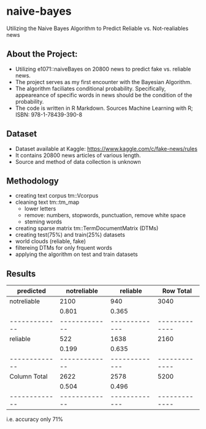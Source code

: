 # naive-bayes
Utilizing the Naive Bayes Algorithm to Predict Reliable vs. Not-realiables news


## About the Project:
* Utilizing e1071::naiveBayes on 20800 news to predict fake vs. reliable news.
* The project serves as my first encounter with the Bayesian Algorithm.
* The algorithm faciliates conditional probability. Specifically, appeareance of specific words in news should be the condition of the probability.
* The code is written in R Markdown. Sources Machine Learning with R; ISBN: 978-1-78439-390-8

## Dataset
* Dataset available at Kaggle: https://www.kaggle.com/c/fake-news/rules
* It contains 20800 news articles of various length.
* Source and method of data collection is unknown

## Methodology
* creating text corpus tm::Vcorpus
* cleaning text tm::tm_map
  * lower letters
  * remove: numbers, stopwords, punctuation, remove white space
  * steming words
* creating sparse matrix tm::TermDocumentMatrix (DTMs)
* creating test(75%) and train(25%) datasets
* world clouds (reliable, fake)
* filtereing DTMs for only frquent words
* applying the algorithm on test and train datasets

## Results
   predicted | notreliable |    reliable |   Row Total | 
-------------|-------------|-------------|-------------|
 notreliable |        2100 |         940 |        3040 | 
             |       0.801 |       0.365 |             | 
-------------|-------------|-------------|-------------|
    reliable |         522 |        1638 |        2160 | 
             |       0.199 |       0.635 |             | 
-------------|-------------|-------------|-------------|
Column Total |        2622 |        2578 |        5200 | 
             |       0.504 |       0.496 |             | 
-------------|-------------|-------------|-------------|
i.e. accuracy only 71%


